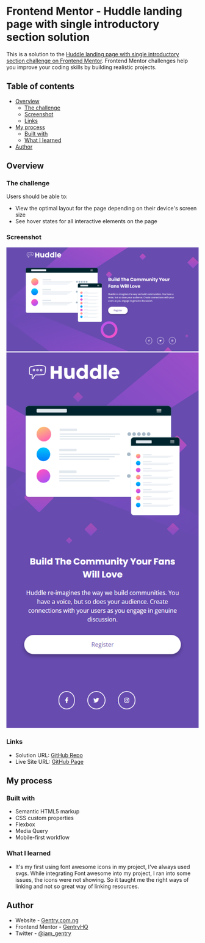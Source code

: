# Frontend Mentor - Huddle landing page with single introductory section solution

This is a solution to the [Huddle landing page with single introductory section challenge on Frontend Mentor](https://www.frontendmentor.io/challenges/huddle-landing-page-with-a-single-introductory-section-B_2Wvxgi0). Frontend Mentor challenges help you improve your coding skills by building realistic projects. 

## Table of contents

- [Overview](#overview)
  - [The challenge](#the-challenge)
  - [Screenshot](#screenshot)
  - [Links](#links)
- [My process](#my-process)
  - [Built with](#built-with)
  - [What I learned](#what-i-learned)
- [Author](#author)



## Overview

### The challenge

Users should be able to:

- View the optimal layout for the page depending on their device's screen size
- See hover states for all interactive elements on the page

### Screenshot

![Desktop View](./DesktopView.png)
![Mobile View](./MobileView.png)


### Links

- Solution URL: [GitHub Repo](https://github.io/GentryHQ)
- Live Site URL: [GitHub Page](https://gentryhq.github.io/Huddle-Hero-Section/)

## My process

### Built with

- Semantic HTML5 markup
- CSS custom properties
- Flexbox
- Media Query
- Mobile-first workflow



### What I learned

- It's my first using font awesome icons in my project, I've always used svgs. While integrating Font awesome into my project, I ran into some issues, the icons were not showing. So it taught me the right ways of linking and not so great way of linking resources. 



## Author

- Website - [Gentry.com.ng](https://www.gentry.com.ng)
- Frontend Mentor - [GentryHQ](https://www.frontendmentor.io/profile/GentryHQ)
- Twitter - [@iam_gentry](https://www.twitter.com/iam_gentry)




